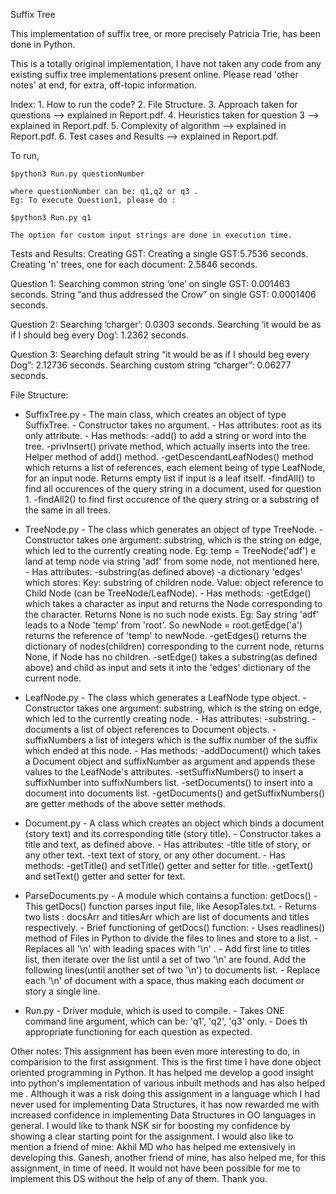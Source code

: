 Suffix Tree

This implementation of suffix tree, or more precisely Patricia Trie, has been done in Python.

This is a totally original implementation, I have not taken any code from any existing suffix tree implementations present online.
Please read 'other notes' at end, for extra, off-topic information.

Index: 
	1. How to run the code? 
	2. File Structure.
	3. Approach taken for questions --> explained in Report.pdf.
	4. Heuristics taken for question 3 --> explained in Report.pdf.
	5. Complexity of algorithm --> explained in Report.pdf.
	6. Test cases and Results --> explained in Report.pdf.

To run,
	
	$python3 Run.py questionNumber
	
	where questionNumber can be: q1,q2 or q3 .
	Eg: To execute Question1, please do :

	$python3 Run.py q1
	
	The option for custom input strings are done in execution time.

Tests and Results: <all are average times>
Creating GST:
 Creating a single GST:5.7536 seconds.
 Creating 'n' trees, one for each document: 2.5846 seconds. 

Question 1:
 Searching common string ‘one’ on single GST: 0.001463 seconds.
 String “and thus addressed the Crow” on single GST: 0.0001406 seconds.

Question 2:
Searching ‘charger’: 0.0303 seconds.
Searching ‘it would be as if I should beg every Dog’: 1.2362 seconds.

Question 3:
Searching default string “it would be as if I should beg every Dog”: 2.12736
seconds.
Searching custom string “charger”: 0.06277 seconds.

File Structure: 
  - SuffixTree.py
  		- The main class, which creates an object of type SuffixTree. 
  		- Constructor takes no argument.
  		- Has attributes: root as its only attribute.
  		- Has methods: 
  			-add() to add a string or word into the tree.
  			-privInsert() private method, which actually inserts into the tree. Helper method of add() method.
  			-getDescendantLeafNodes() method which returns a list of references, each element being of type LeafNode, for an input node. Returns empty list if input is a leaf itself.
  			-findAll() to find all occurences of the query string in a document, used for question 1.
  			-findAll2() to find first occurence of the query string or a substring of the same in all trees.

  - TreeNode.py
  		- The class which generates an object of type TreeNode.
  		- Constructor takes one argument: substring, which is the string on edge, which led to the currently creating node.
  			Eg: temp = TreeNode('adf') e land at temp node via string 'adf' from some node, not mentioned here.
  		- Has attributes: 
			-substring(as defined above)
			-a dictionary 'edges' which stores: Key: substring of children node. Value: object reference to Child Node (can be TreeNode/LeafNode).
  		- Has methods:
  			-getEdge() which takes a character as input and returns the Node corresponding to the character. Returns None is no such node exists.
  				Eg: Say string 'adf' leads to a Node 'temp' from 'root'. So newNode = root.getEdge('a') returns the reference of 'temp' to newNode.
  			-getEdges() returns the dictionary of nodes(children) corresponding to the current node, returns None, if Node has no children.
  			-setEdge() takes a substring(as defined above) and child as input and sets it into the 'edges' dictionary of the current node.

  - LeafNode.py
  		- The class which generates a LeafNode type object.
  		- Constructor takes one argument: substring, which is the string on edge, which led to the currently creating node.
  		- Has attributes: 
  			-substring.
  			-documents  a list of object references to Document objects.
  			-suffixNumbers  a list of integers which is the suffix number of the suffix which ended at this node.
  		- Has methods:
  			-addDocument() which takes a Document object and suffixNumber as argument and appends these values to the LeafNode's attributes.
  			-setSuffixNumbers() to insert a suffixNumber into suffixNumbers list.
  			-setDocuments() to insert into a document into documents list.
  			-getDocuments() and getSuffixNumbers() are getter methods of the above setter methods.

  - Document.py
  		- A class which creates an object which binds a document (story text) and its corresponding title (story title).
  		- Constructor takes a title and text, as defined above.
  		- Has attributes: 
  			-title title of story, or any other text.
  			-text  text of story, or any other document.
  		- Has methods:
  			-getTitle() and setTitle() getter and setter for title.
  			-getText() and setText() getter and setter for text.

  - ParseDocuments.py
  		- A module which contains a function: getDocs()
  		- This getDocs() function parses input file, like AesopTales.txt.
  		- Returns two lists : docsArr and titlesArr which are list of documents and titles respectively.
  		- Brief functioning of getDocs() function: 
  			- Uses readlines() method of Files in Python to divide the files to lines and store to a list.
  			- Replaces all '\n' with leading spaces with '\n' .
  			- Add first line to titles list, then iterate over the list until a set of two '\n' are found. Add the following lines(until another set of two '\n') to documents list.
  			- Replace each '\n' of document with a space, thus making each document or story a single line. 
  
  - Run.py
  		- Driver module, which is used to compile.
  		- Takes ONE command line argument, which can be: 'q1', 'q2', 'q3' only.
  		- Does th appropriate functioning for each question as expected.


Other notes:
This assignment has been even more interesting to do, in comparision to the first assignment. This is the first time I have done object oriented programming in Python. It has helped me develop a good insight into python's implementation of various inbuilt methods and has also helped me . Although it was a risk doing this assignment in a language which I had never used for implementing Data Structures, it has now rewarded me with increased confidence in implementing Data Structures in OO languages in general. 
I would like to thank NSK sir for boosting my confidence by showing a clear starting point for the assignment. I would also like to mention a friend of mine: Akhil MD who has helped me extensively in developing this. Ganesh, another friend of mine, has also helped me, for this assignment, in time of need. It would not have been possible for me to implement this DS without the help of any of them. 
Thank you.